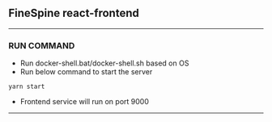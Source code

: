 ## FineSpine react-frontend
---
### RUN COMMAND
* Run docker-shell.bat/docker-shell.sh based on OS
* Run below command to start the server
```
yarn start
```
* Frontend service will run on port 9000
---
